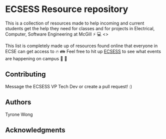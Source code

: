 # ECSESS Resource repository
This is a collection of resources made to help incoming and current students get the help they need for classes and for projects in Electrical, Computer, Software Engineering at McGill :zap: :computer: <>

This list is completely made up of resources found online that everyone in ECSE can get access to :fire: :family:
Feel free to hit up [ECSESS](https://www.facebook.com/ECSESS/) to see what events are happening on campus :school_satchel: :school:


## Contributing
Message the ECSESS VP Tech Dev or create a pull request! :)


## Authors
Tyrone Wong

## Acknowledgments

